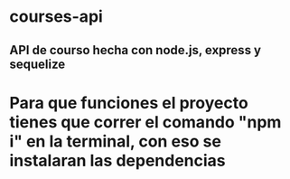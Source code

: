 # courses-api

## API de courso hecha con node.js, express y sequelize






# Para que funciones el proyecto tienes que correr el comando "npm i" en la terminal, con eso se instalaran las dependencias
